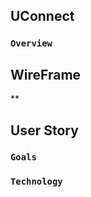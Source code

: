 

## UConnect



### `Overview`

## WireFrame

**
## User Story

### `Goals`



### `Technology`








